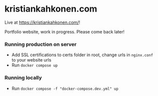 # kristiankahkonen.com

Live at https://kristiankahkonen.com/!

Portfolio website, work in progress. Please come back later!

### Running production on server

-   Add SSL certifications to certs folder in root, change urls in `nginx.conf` to your website urls
-   Run `docker compose up`

### Running locally

-   Run `docker compose -f "docker-compose.dev.yml" up`
